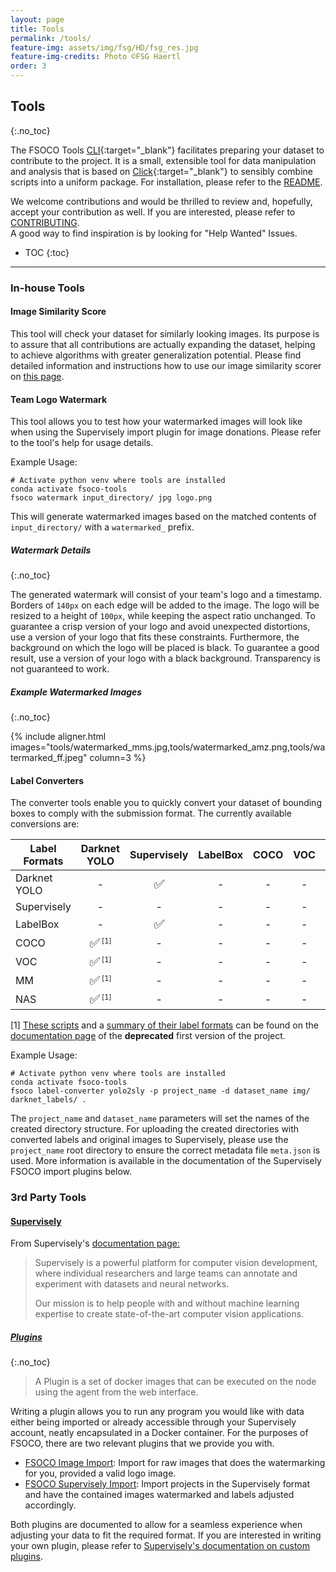 ```yaml
---
layout: page
title: Tools
permalink: /tools/
feature-img: assets/img/fsg/HD/fsg_res.jpg
feature-img-credits: Photo ©FSG Haertl
order: 3
---
```


## Tools
{:.no_toc}

The FSOCO Tools [CLI](https://en.wikipedia.org/wiki/Command-line_interface "Opens in a new tab."){:target="_blank"} facilitates preparing your dataset to contribute to the project.
It is a small, extensible tool for data manipulation and analysis that is based on [Click](https://click.palletsprojects.com/en/7.x/ "Opens in a new tab."){:target="_blank"} to sensibly combine scripts into a uniform package.
For installation, please refer to the [README](https://github.com/fsoco/fsoco-dataset/blob/master/tools/README.md).

We welcome contributions and would be thrilled to review and, hopefully, accept your contribution as well.
If you are interested, please refer to [CONTRIBUTING](https://github.com/fsoco/fsoco-dataset/blob/master/tools/CONTRIBUTING.md).
<br/>
A good way to find inspiration is by looking for "Help Wanted" Issues.

* TOC
{:toc}
---

### In-house Tools

#### Image Similarity Score
This tool will check your dataset for similarly looking images.
Its purpose is to assure that all contributions are actually expanding the dataset, helping to achieve algorithms with greater generalization potential.
Please find detailed information and instructions how to use our image similarity scorer on [this page](./image_similarity_score).

#### Team Logo Watermark
This tool allows you to test how your watermarked images will look like when using the Supervisely import plugin for image donations. Please refer to the tool's help for usage details.

Example Usage:
```
# Activate python venv where tools are installed
conda activate fsoco-tools 
fsoco watermark input_directory/ jpg logo.png
```
This will generate watermarked images based on the matched contents of `input_directory/` with a `watermarked_` prefix.

##### Watermark Details
{:.no_toc}

The generated watermark will consist of your team's logo and a timestamp. Borders of `140px` on each edge will be added to the image.
The logo will be resized to a height of `100px`, while keeping the aspect ratio unchanged. To guarantee a crisp version of your logo and avoid unexpected distortions, use a version of your logo that fits these constraints.
Furthermore, the background on which the logo will be placed is black. To guarantee a good result, use a version of your logo with a black background. 
Transparency is not guaranteed to work.

##### Example Watermarked Images
{:.no_toc}

{% include aligner.html images="tools/watermarked_mms.jpg,tools/watermarked_amz.png,tools/watermarked_ff.jpeg" column=3 %}
<br>

#### Label Converters
The converter tools enable you to quickly convert your dataset of bounding boxes to comply with the submission format.
The currently available conversions are:

| Label Formats| Darknet YOLO | Supervisely | LabelBox | COCO | VOC | MM | NAS |
|---|:---:|:---:|:---:|:---:|:---:|:---:|:---:|
| Darknet YOLO | - | <span style='font-size:20px;'>&#9989;</span> | - | - | - | - | - | 
| Supervisely | - | - | - | - | - | - | - |
| LabelBox | - | <span style='font-size:20px;'>&#9989;</span> | - | - | - | - | - | 
| COCO | <span style='font-size:20px;'>&#9989;</span><sup><small> [1]</small></sup> | - | - | - | - | - | - |
| VOC | <span style='font-size:20px;'>&#9989;</span><sup><small> [1]</small></sup> | - | - | - | - | - | - |
| MM | <span style='font-size:20px;'>&#9989;</span><sup><small> [1]</small></sup> | - | - | - | - | - | - |
| NAS | <span style='font-size:20px;'>&#9989;</span><sup><small> [1]</small></sup> | - | - | - | - | - | - |

[1] [These scripts](https://github.com/ddavid/fsoco/tree/master/scripts/label-converters) and a [summary of their label formats](https://ddavid.github.io/fsoco/#annotation-types) can be found on the [documentation page](https://ddavid.github.io/fsoco/) of the **deprecated** first version of the project. <br/>

Example Usage:
```
# Activate python venv where tools are installed
conda activate fsoco-tools
fsoco label-converter yolo2sly -p project_name -d dataset_name img/ darknet_labels/ .
```

The `project_name` and `dataset_name` parameters will set the names of the created directory structure.
For uploading the created directories with converted labels and original images to Supervisely, please use the `project_name` root directory to ensure the correct metadata file `meta.json` is used.
More information is available in the documentation of the Supervisely FSOCO import plugins below.

### 3rd Party Tools
#### [Supervisely](https://supervise.ly/)
From Supervisely's [documentation page:](https://docs.supervise.ly)
> Supervisely is a powerful platform for computer vision development, where individual researchers and large teams can annotate and experiment with datasets and neural networks.
>
> Our mission is to help people with and without machine learning expertise to create state-of-the-art computer vision applications.

##### [Plugins](https://docs.supervise.ly/customization/plugins#what-is-a-plugin)
{:.no_toc}
> A Plugin is a set of docker images that can be executed on the node using the agent from the web interface.

Writing a plugin allows you to run any program you would like with data either being imported or already accessible through your Supervisely account, neatly encapsulated in a Docker container.
For the purposes of FSOCO, there are two relevant plugins that we provide you with.

* <a alt="FSOCO Image Import" href="https://app.supervise.ly/explore/plugins/fsoco-image-import-75571/overview" target="_blank">FSOCO Image Import</a>: Import for raw images that does the watermarking for you, provided a valid logo image.
* <a alt="FSOCO Supervisely Import" href="https://app.supervise.ly/explore/plugins/fsoco-supervisely-import-75595/overview" target="_blank">FSOCO Supervisely Import</a>: Import projects in the Supervisely format and have the contained images watermarked and labels adjusted accordingly.

Both plugins are documented to allow for a seamless experience when adjusting your data to fit the required format. 
If you are interested in writing your own plugin, please refer to [Supervisely's documentation on custom plugins](https://github.com/supervisely/supervisely/blob/master/help/tutorials/01_create_new_plugin/how_to_create_plugin.md).